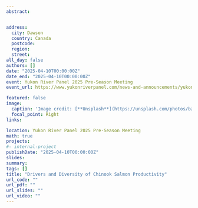 ```yaml
---
abstract:


address:
  city: Dawson
  country: Canada
  postcode: 
  region: 
  street: 
all_day: false
authors: []
date: "2025-04-10T00:00:00Z"
date_end: "2025-04-10T00:00:00Z"
event: Yukon River Panel 2025 Pre-Season Meeting
event_url: https://www.yukonriverpanel.com/news-and-announcements/yukon-river-panel-2024-post-season-meeting-and-2025-pre-season-meeting/

featured: false
image:
  caption: 'Image credit: [**Unsplash**](https://unsplash.com/photos/bzdhc5b3Bxs)'
  focal_point: Right
links:

location: Yukon River Panel 2025 Pre-Season Meeting
math: true
projects:
#- internal-project
publishDate: "2025-04-10T00:00:00Z"
slides: 
summary: 
tags: []
title: "Drivers and Diversity of Chinook Salmon Productivity"
url_code: ""
url_pdf: ""
url_slides: ""
url_video: ""
---
```


